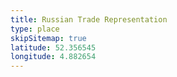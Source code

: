 ```yaml
---
title: Russian Trade Representation
type: place
skipSitemap: true
latitude: 52.356545
longitude: 4.882654
---
```

